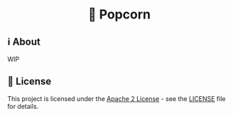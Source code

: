 <h1 align="center"> 🍿 Popcorn </h1>

## :information_source: About

WIP

## :memo:  License

This project is licensed under the [Apache 2 License](https://www.apache.org/licenses/LICENSE-2.0https://www.apache.org/licenses/LICENSE-2.0) - see the [LICENSE](LICENSE) file for details.